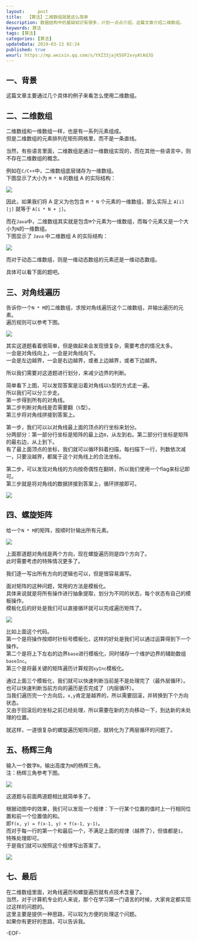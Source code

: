 ```yaml
---   
layout:     post  
title:  【算法】二维数组就是这么简单  
description: 数据结构中的基础知识有很多，计划一点点介绍，这篇文章介绍二维数组。  
keywords: 算法  
tags: [算法]    
categories: [算法]  
updateData: 2019-03-13 02:24   
published: true 
wxurl: https://mp.weixin.qq.com/s/YXZ33jajK5UF2xvyAtAdJQ  
---  
```



## 一、背景


这篇文章主要通过几个具体的例子来看怎么使用二维数组。  


## 二、二维数组  


二维数组和一维数组一样，也是有一系列元素组成。  
但是二维数组的元素排列在矩形网格里，而不是一条直线。  


当然，有些语言里面，二维数组是通过一维数组实现的，而在其他一些语言中，则不存在二维数组的概念。  


例如在`C/C++`中，二维数组底层储存为一维数组。  
下图显示了大小为 `M * N` 的数组 A 的实际结构：  


![](/images/2019/03/2d-array-so-simple-001.png)  


因此，如果我们将 A 定义为也包含 `M * N` 个元素的一维数组，那么实际上 `A[i][j]` 就等于 `A[i * N + j]`。  


而在`Java`中，二维数组其实就是包含`M`个元素为一维数组，而每个元素又是一个大小为`N`的一维数组。  
下图显示了 `Java` 中二维数组 A 的实际结构：  


![](/images/2019/03/2d-array-so-simple-002.png)  


而对于动态二维数组，则是一维动态数组的元素还是一维动态数组。  


具体可以看下面的题吧。  


## 三、对角线遍历  


告诉你一个`N * M`的二维数组，求按对角线遍历这个二维数组，并输出遍历的元素。  
遍历规则可以参考下图。  


![](/images/2019/03/2d-array-so-simple-003.jpg)  


其实这道题看着很简单，但是做起来会发现很复杂，需要考虑的情况太多。  
一会是对角线向上，一会是对角线向下。  
一会是左边越界，一会是右边越界，或者上边越界，或者下边越界。  


所以我们需要对这道题进行划分，来减少边界的判断。  


简单看下上图，可以发现答案是沿着对角线以`S`型的方式走一遍。  
所以我们可以分三步走。  
第一步得到所有的对角线。  
第二步判断对角线是否需要翻（`S`型）。  
第三步将对角线拼接到答案上。  


第一步，我们可以以对角线最上面的顶点的行坐标来划分。  
分两部分：第一部分行坐标是矩阵的最上边`0`，从左到右。第二部分行坐标是矩阵的最右边，从上到下。  
有了最上面顶点的坐标，我们就可以循环斜着扫描，每扫描下一行，列数依次减一，只要没越界，都属于这个对角线上的合法坐标。  


第二步，可以发现对角线的方向按奇偶性在翻转，所以我们使用一个flag来标记即可。  
第三步就是将对角线的数据拼接到答案上，循环拼接即可。  


![](/images/2019/03/2d-array-so-simple-004.png)  


## 四、螺旋矩阵  


给一个`N * M`的矩阵，按顺时针输出所有元素。  


![](/images/2019/03/2d-array-so-simple-008.jpg)  


上面那道题对角线是两个方向，现在螺旋遍历则是四个方向了。  
此时需要考虑的特殊情况更多了。  


我们逐一写出所有方向的逻辑也可以，但是很容易漏写。  


面对矩阵的这种问题，常用的方法是模板化。  
具体来说就是将所有操作进行抽象提取，划分为不同的状态，每个状态有自己的模板操作。  
模板化后的好处是我们可以直接循环就可以完成遍历矩阵了。  


![](/images/2019/03/2d-array-so-simple-005.png)  


比如上面这个代码。  
第一个是将操作按顺时针标号模板化，这样的好处是我们可以通过运算得到下一个操作。  
第二个是将上下左右的边界`base`进行模板化，同时储存一个维护边界的辅助数组`baseInc`。  
第三个是将最关键的矩阵遍历计算规则`xyInc`模板化。  


通过上面三个模板化，我们就可以快速判断当前是不是处理完了（最外层循环）。  
也可以快速判断当前方向的遍历是否完成了（内层循环）。  
当我们遍历完一个方向后，`x,y`肯定是越界的，所以需要回滚，并转换到下个方向状态。  
又由于回滚后的坐标之前已经处理，所以需要在新的方向移动一下，到达新的未处理的位置。  


就这样，一道很复杂的螺旋遍历矩阵问题，就转化为了两层循环的问题了。  


## 五、杨辉三角  


输入一个数字`N`，输出高度为`N`的杨辉三角。  
注：杨辉三角参考下图。  


![](/images/2019/03/2d-array-so-simple-006.gif)  


这道题与前面两道题相比就简单多了。  


根据动图中的效果，我们可以发现一个规律：下一行某个位置的值时上一行相同位置和前一个位置值的和。  
即`f(x, y) = f(x-1, y) + f(x-1, y-1)`。  
而对于每一行的第一个和最后一个，不满足上面的规律（越界了），但值都是`1`，特殊处理即可。  
于是我们就可以按照这个规律写出答案了。  


![](/images/2019/03/2d-array-so-simple-007.png)  


## 七、最后  


在二维数组里面，对角线遍历和螺旋遍历就有点技术含量了。  
当然，对于计算机专业的人来说，那个在学习第一门语言的时候，大家肯定都实现过这样的问题的。  
这里主要是提供一种思路，可以较为方便的处理这个问题。  
如果你有更好的思路，可以告诉我。  


-EOF-  


